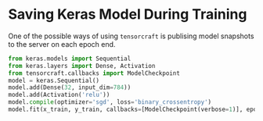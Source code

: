 # Saving Keras Model During Training

One of the possible ways of using `tensorcraft` is publising model snapshots to
the server on each epoch end.
```py
from keras.models import Sequential
from keras.layers import Dense, Activation
from tensorcraft.callbacks import ModelCheckpoint
model = keras.Sequential()
model.add(Dense(32, input_dim=784))
model.add(Activation('relu'))
model.compile(optimizer='sgd', loss='binary_crossentropy')
model.fit(x_train, y_train, callbacks=[ModelCheckpoint(verbose=1)], epochs=100)
```